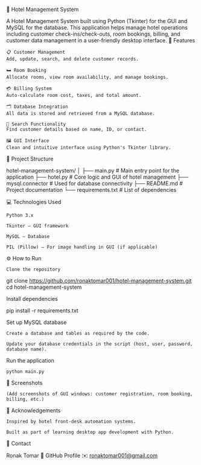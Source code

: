🏨 Hotel Management System

A Hotel Management System built using Python (Tkinter) for the GUI and MySQL for the database. This application helps manage hotel operations including customer check-ins/check-outs, room bookings, billing, and customer data management in a user-friendly desktop interface.
🚀 Features

    📋 Customer Management
    Add, update, search, and delete customer records.

    🛏️ Room Booking
    Allocate rooms, view room availability, and manage bookings.

    💳 Billing System
    Auto-calculate room cost, taxes, and total amount.

    🗂️ Database Integration
    All data is stored and retrieved from a MySQL database.

    🔎 Search Functionality
    Find customer details based on name, ID, or contact.

    🖼️ GUI Interface
    Clean and intuitive interface using Python's Tkinter library.

📂 Project Structure

hotel-management-system/
│
├── main.py                # Main entry point for the application
├── hotel.py               # Core logic and GUI of hotel management
├── mysql.connector        # Used for database connectivity
├── README.md              # Project documentation
└── requirements.txt       # List of dependencies

💻 Technologies Used

    Python 3.x

    Tkinter – GUI framework

    MySQL – Database

    PIL (Pillow) – For image handling in GUI (if applicable)

⚙️ How to Run

    Clone the repository

git clone https://github.com/ronaktomar001/hotel-management-system.git
cd hotel-management-system

Install dependencies

pip install -r requirements.txt

Set up MySQL database

    Create a database and tables as required by the code.

    Update your database credentials in the script (host, user, password, database name).

Run the application

    python main.py

📸 Screenshots

    (Add screenshots of GUI windows: customer registration, room booking, billing, etc.)

🙌 Acknowledgements

    Inspired by hotel front-desk automation systems.

    Built as part of learning desktop app development with Python.

📧 Contact

Ronak Tomar
📍 GitHub Profile
✉️ ronaktomar001@gmail.com
